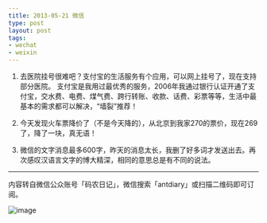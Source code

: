 ```yaml
---
title: 2013-05-21 微信
type: post
layout: post
tags:
- wechat
- weixin
---
```


1. 去医院挂号很难吧？支付宝的生活服务有个应用，可以网上挂号了，现在支持部分医院。
支付宝是我用过最优秀的服务，2006年我通过银行认证开通了支付宝，交水费、电费、煤气费、跨行转账、收款、话费、彩票等等，生活中最基本的需求都可以解决，“墙裂”推荐！

2. 今天发现火车票降价了（不是今天降的），从北京到我家270的票价，现在269了，降了一块，真无语！

3. 微信的文字消息最多600字，昨天的消息太长，我删了好多词才发送出去。再次感叹汉语言文字的博大精深，相同的意思总是有不同的说法。

----
内容转自微信公众账号「码农日记」，微信搜索「antdiary」或扫描二维码即可订阅。

![image](http://pic.yupoo.com/nourl/CJby8bx8/small.jpg)